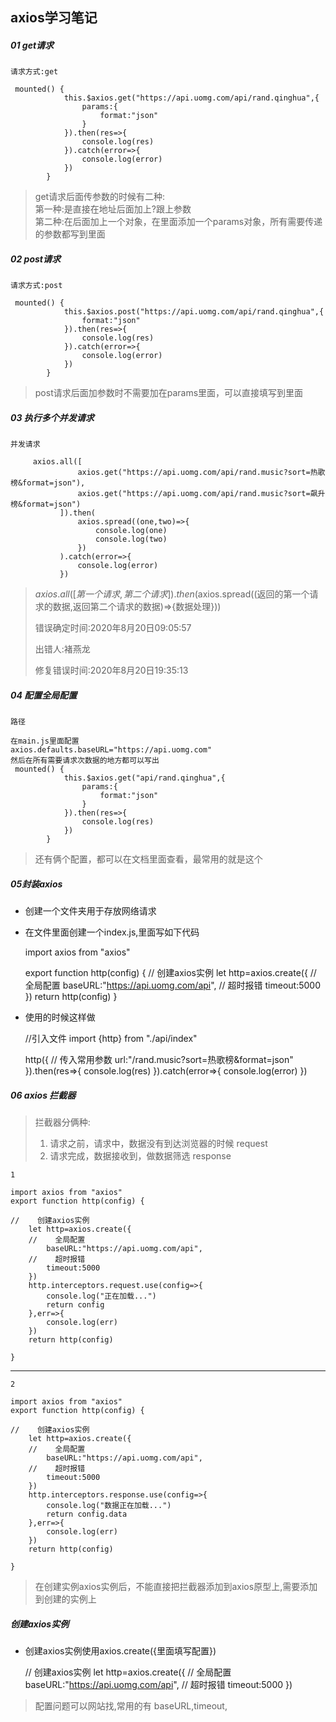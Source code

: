 ## axios学习笔记  

##### 01 get请求

`请求方式:get`  

     mounted() {
                this.$axios.get("https://api.uomg.com/api/rand.qinghua",{
                    params:{
                        format:"json"
                    }
                }).then(res=>{
                    console.log(res)
                }).catch(error=>{
                    console.log(error)
                })
            }
  
>get请求后面传参数的时候有二种:  
>第一种:是直接在地址后面加上?跟上参数  
>第二种:在后面加上一个对象，在里面添加一个params对象，所有需要传递的参数都写到里面
           
#####  02 post请求

`请求方式:post`  

     mounted() {
                this.$axios.post("https://api.uomg.com/api/rand.qinghua",{
                    format:"json"
                }).then(res=>{
                    console.log(res)
                }).catch(error=>{
                    console.log(error)
                })
            }
           
>post请求后面加参数时不需要加在params里面，可以直接填写到里面           
           
#####  03 执行多个并发请求

`并发请求`

         axios.all([
                   axios.get("https://api.uomg.com/api/rand.music?sort=热歌榜&format=json"),
                   axios.get("https://api.uomg.com/api/rand.music?sort=飙升榜&format=json")
               ]).then(
                   axios.spread((one,two)=>{
                       console.log(one)
                       console.log(two)
                   })
               ).catch(error=>{
                   console.log(error)
               })

>$axios.all([第一个请求,第二个请求]).then($axios.spread((返回的第一个请求的数据,返回第二个请求的数据)=>{数据处理}))  
>
>错误确定时间:2020年8月20日09:05:57  
>
>出错人:褚燕龙  
>
>修复错误时间:2020年8月20日19:35:13 

#####  04 配置全局配置

`路径`  

    在main.js里面配置  
    axios.defaults.baseURL="https://api.uomg.com"  
    然后在所有需要请求次数据的地方都可以写出  
     mounted() {
                this.$axios.get("api/rand.qinghua",{
                    params:{
                        format:"json"
                    }
                }).then(res=>{
                    console.log(res)
                })
            }
 
>还有俩个配置，都可以在文档里面查看，最常用的就是这个

#####  05封装axios 

+ 创建一个文件夹用于存放网络请求
+ 在文件里面创建一个index.js,里面写如下代码



    import axios from "axios"
    
    export function http(config) {
    //    创建axios实例
        let http=axios.create({
        //    全局配置
            baseURL:"https://api.uomg.com/api",
        //    超时报错
            timeout:5000
        })
        return http(config)
    }
   
   


+ 使用的时候这样做


    //引入文件
    import {http} from "./api/index"
    
    http({
    //    传入常用参数
        url:"/rand.music?sort=热歌榜&format=json"
    }).then(res=>{
        console.log(res)
    }).catch(error=>{
        console.log(error)
    })

#####  06 axios 拦截器

>拦截器分俩种:  
>1. 请求之前，请求中，数据没有到达浏览器的时候 request
>2. 请求完成，数据接收到，做数据筛选  response

`1`  

    import axios from "axios"
    export function http(config) {
    
    //    创建axios实例
        let http=axios.create({
        //    全局配置
            baseURL:"https://api.uomg.com/api",
        //    超时报错
            timeout:5000
        })
        http.interceptors.request.use(config=>{
            console.log("正在加载...")
            return config
        },err=>{
            console.log(err)
        })
        return http(config)
    
    }
--------------------------------
`2`  

    import axios from "axios"
    export function http(config) {
    
    //    创建axios实例
        let http=axios.create({
        //    全局配置
            baseURL:"https://api.uomg.com/api",
        //    超时报错
            timeout:5000
        })
        http.interceptors.response.use(config=>{
            console.log("数据正在加载...")
            return config.data
        },err=>{
            console.log(err)
        })
        return http(config)
    
    }
   
>在创建实例axios实例后，不能直接把拦截器添加到axios原型上,需要添加到创建的实例上  

##### 创建axios实例

+ 创建axios实例使用axios.create({里面填写配置})


    //    创建axios实例
        let http=axios.create({
        //    全局配置
            baseURL:"https://api.uomg.com/api",
        //    超时报错
            timeout:5000
        })

>配置问题可以网站找,常用的有 baseURL,timeout,





    

           

   
   